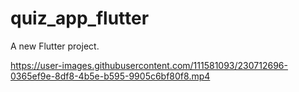 # quiz_app_flutter

A new Flutter project.





https://user-images.githubusercontent.com/111581093/230712696-0365ef9e-8df8-4b5e-b595-9905c6bf80f8.mp4

